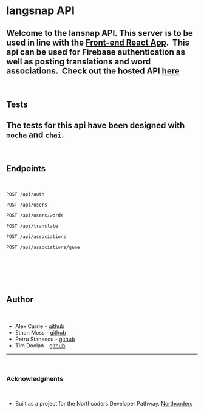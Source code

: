 # langsnap API
​
Welcome to the lansnap API. This server is to be used in line with the [Front-end React App](https://github.com/petruS92/Langsnap-FE).
​
This api can be used for Firebase authentication as well as posting translations and word associations.
​
Check out the hosted API [here](https://langsnap-be.herokuapp.com/api)
​
---
​
## Tests
​
The tests for this api have been designed with `mocha` and `chai`.
​
---
​
## Endpoints
​
```http
POST /api/auth
​
POST /api/users
​
POST /api/users/words
​
POST /api/translate
​
POST /api/associations
​
POST /api/associations/game
```
​
---
​
## Author
​
- Alex Carrie - [github](https://github.com/acarriedev/)
- Ethan Moss - [github](https://github.com/ethanm2001/)
- Petru Stanescu - [github](https://github.com/petrus92/)
- Tim Doolan - [github](https://github.com/tim0git/)
​
---
​
### Acknowledgments
​
- Built as a project for the Northcoders Developer Pathway. [Northcoders](https://northcoders.com/)